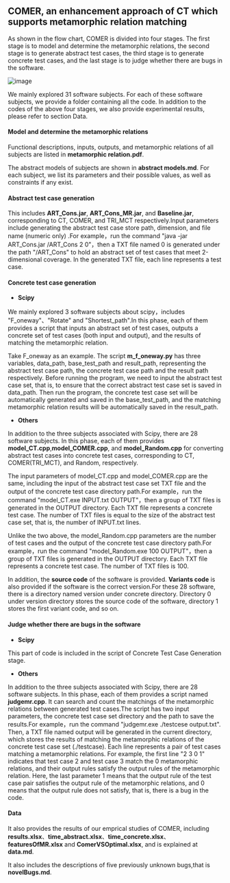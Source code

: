 ## COMER, an enhancement approach of CT which supports metamorphic relation matching

As shown in the flow chart, COMER is divided into four stages. The first stage is to model and determine the metamorphic relations, the second stage is to generate abstract test cases, the third stage is to generate concrete test cases, and the last stage is to judge whether there are bugs in the software.

![image](https://github.com/syjya/Comer/blob/master/flow%20chart.JPG)

We mainly explored 31 software subjects. For each of these software subjects, we provide a folder containing  all the code. In addition to the codes of the above four stages, we also provide experimental results, please refer to section Data.



#### Model and determine the metamorphic relations

Functional descriptions, inputs, outputs, and metamorphic relations of all subjects are listed in **metamorphic relation.pdf**.  

The abstract models of subjects are shown in **abstract models.md**. For each subject, we list its parameters and their possible values, as well as constraints if any exist.



#### Abstract test case generation

This includes **ART_Cons.jar**, **ART_Cons_MR.jar**, and **Baseline.jar**, corresponding to CT, COMER, and TRI_MCT respectively.Input parameters include generating the abstract test case store path, dimension, and file name (numeric only) .For example，run the command "java  -jar ART_Cons.jar  /ART_Cons  2  0"，then a TXT file named 0 is generated under the path "/ART_Cons" to hold an abstract set of test cases that meet 2-dimensional coverage. In the generated TXT file, each line represents a test case.



#### Concrete test case generation

- **Scipy**

We mainly explored 3 software subjects about scipy，includes "F_oneway"、"Rotate" and "Shortest_path".In this phase, each of them provides a script that inputs an abstract set of test cases, outputs a concrete set of test cases (both input and output), and the results of matching the metamorphic relation.

Take F_oneway as an example. The script **m_f_oneway.py** has three variables, data_path, base_test_path and result_path, representing the abstract test case path, the concrete test case path and the result path respectively. Before running the program, we need to input the abstract test case set, that is, to ensure that the correct abstract test case set is saved in data_path. Then run the program, the concrete test case set will be automatically generated and saved in the base_test_path, and the matching metamorphic relation results will be automatically saved in the result_path.

- **Others**

In addition to the three subjects associated with Scipy, there are 28 software subjects. In this phase, each of them provides **model_CT.cpp**,**model_COMER.cpp**, and **model_Random.cpp** for converting abstract test cases into concrete test cases, corresponding to CT, COMER(TRI_MCT), and Random, respectively.

The input parameters of model_CT.cpp and model_COMER.cpp are the same, including the input of the abstract test case set TXT file and the output of the concrete test case directory path.For example，run the command "model_CT.exe  INPUT.txt  OUTPUT"，then a group of TXT files is generated in the OUTPUT directory. Each TXT file represents a concrete test case. The number of TXT files is equal to the size of the abstract test case set, that is, the number of INPUT.txt lines.

Unlike the two above, the model_Random.cpp parameters are the number of test cases and the output of the concrete test case directory path.For example，run the command "model_Random.exe  100  OUTPUT"，then a group of TXT files is generated in the OUTPUT directory. Each TXT file represents a concrete test case. The number of TXT files is 100.

In addition, the **source code** of the software is provided. **Variants code** is also provided if the software is the correct version.For these 28 software, there is a directory named version under concrete directory. Directory 0 under version directory stores the source code of the software, directory 1 stores the first variant code, and so on.



#### Judge whether there are bugs in the software

- **Scipy**

This part of code is included in the script of Concrete Test Case Generation stage.

- **Others**

In addition to the three subjects associated with Scipy, there are 28 software subjects. In this phase, each of them provides a script named **judgemr.cpp**. It can search and count the matchings of the metamorphic relations between generated test cases.The script has two input parameters, the concrete test case set directory and the path to save the results.For example，run the command "judgemr.exe  ./testcese  output.txt". Then, a TXT file named output will be generated in the current directory, which stores the results of matching the metamorphic relations of the concrete test case set (./testcase). Each line represents a pair of test cases matching a metamorphic relations. For example, the first line "2 3 0 1" indicates that test case 2 and test case 3 match the 0 metamorphic relations, and their output rules satisfy the output rules of the metamorphic relation. Here, the last parameter 1 means that the output rule of the test case pair satisfies the output rule of the metamorphic relations, and 0 means that the output rule does not satisfy, that is, there is a bug in the code.



#### Data

It also provides the results of our emprical studies of COMER, including **results.xlsx**、**time_abstract.xlsx**、**time_concrete.xlsx**、**featuresOfMR.xlsx** and **ComerVSOptimal.xlsx**, and is explained at **data.md**.

It also includes the descriptions of  five previously unknown bugs,that is **novelBugs.md**.





